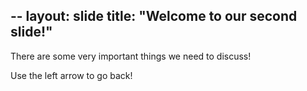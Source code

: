 --
layout: slide
title: "Welcome to our second slide!"
--
There are some very important things we need to discuss!

Use the left arrow to go back!
